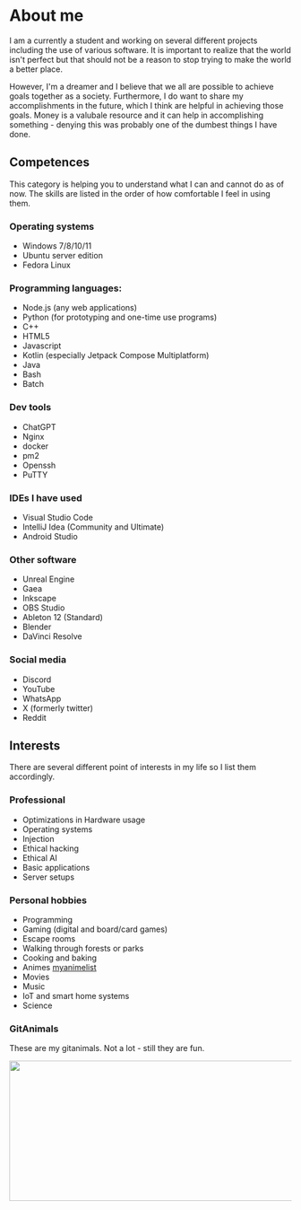 # About me

I am a currently a student and working on several different projects including the use of various software. It is important to realize that the world isn't perfect but that should not be a reason to stop trying to make the world a better place.

However, I'm a dreamer and I believe that we all are possible to achieve goals together as a society. Furthermore, I do want to share my accomplishments in the future, which I think are helpful in achieving those goals. Money is a valubale resource and it can help in accomplishing something - denying this was probably one of the dumbest things I have done.

## Competences

This category is helping you to understand what I can and cannot do as of now. The skills are listed in the order of how comfortable I feel in using them.

### Operating systems
- Windows 7/8/10/11
- Ubuntu server edition
- Fedora Linux

### Programming languages:
- Node.js (any web applications)
- Python (for prototyping and one-time use programs)
- C++
- HTML5
- Javascript
- Kotlin (especially Jetpack Compose Multiplatform)
- Java
- Bash
- Batch

### Dev tools
- ChatGPT
- Nginx
- docker
- pm2
- Openssh
- PuTTY

### IDEs I have used
- Visual Studio Code
- IntelliJ Idea (Community and Ultimate)
- Android Studio

### Other software
- Unreal Engine
- Gaea
- Inkscape
- OBS Studio
- Ableton 12 (Standard)
- Blender
- DaVinci Resolve

### Social media
- Discord
- YouTube
- WhatsApp
- X (formerly twitter)
- Reddit

## Interests

There are several different point of interests in my life so I list them accordingly.

### Professional
- Optimizations in Hardware usage
- Operating systems
- Injection
- Ethical hacking
- Ethical AI
- Basic applications
- Server setups

### Personal hobbies
- Programming
- Gaming (digital and board/card games)
- Escape rooms
- Walking through forests or parks
- Cooking and baking
- Animes [myanimelist](https://myanimelist.net/animelist/ydodoy)
- Movies
- Music
- IoT and smart home systems
- Science

### GitAnimals

These are my gitanimals. Not a lot - still they are fun.

<a href="https://github.com/devxb/gitanimals">
<img
  src="https://render.gitanimals.org/farms/DodoDorian"
  width="700"
  height="250"
/>
</a>
